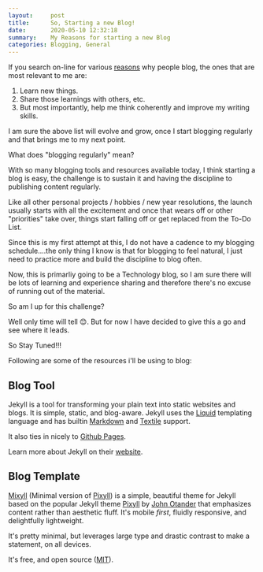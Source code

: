 ```yaml
---
layout:     post
title:      So, Starting a new Blog!
date:       2020-05-10 12:32:18
summary:    My Reasons for starting a new Blog
categories: Blogging, General
---
```


If you search on-line for various [reasons](https://firstsiteguide.com/benefits-of-blogging/) why people blog, the ones that are most relevant to me are:

1. Learn new things.
2. Share those learnings with others, etc.
3. But most importantly, help me think coherently and improve my writing skills.

I am sure the above list will evolve and grow, once I start blogging regularly and that brings me to my next point. 

What does "blogging regularly" mean?

With so many blogging tools and resources available today, I think starting a blog is easy, the challenge is to sustain it and having the discipline to publishing content regularly. 

Like all other personal projects / hobbies / new year resolutions, the launch usually starts with all the excitement and once that wears off or other "priorities" take over, things start falling off or get replaced from the To-Do List. 

Since this is my first attempt at this, I do not have a cadence to my blogging schedule....the only thing I know is that for blogging to feel natural, I just need to practice more and build the discipline to blog often. 

Now, this is primarliy going to be a Technology blog, so I am sure there will be lots of learning and experience sharing and therefore there's no excuse of running out of the material. 

So am I up for this challenge? 

Well only time will tell 😊. But for now I have decided to give this a go and see where it leads. 

So Stay Tuned!!!

Following are some of the resources i'll be using to blog:

## Blog Tool
Jekyll is a tool for transforming your plain text into static websites and 
blogs. It is simple, static, and blog-aware. Jekyll uses the 
[Liquid](http://docs.shopify.com/themes/liquid-basics) templating
language and has builtin [Markdown](http://daringfireball.net/projects/markdown/)
and [Textile](http://en.wikipedia.org/wiki/Textile_(markup_language)) support.

It also ties in nicely to [Github Pages](https://pages.github.com/).

Learn more about Jekyll on their [website](http://jekyllrb.com/).

## Blog Template 
[Mixyll](https://jekyll-themes.com/mixyll/) (Minimal version of [Pixyll](https://github.com/johno/pixyll)) is a simple, beautiful theme for Jekyll based on the popular Jekyll theme [Pixyll](https://github.com/johno/pixyll) by [John Otander](http://johnotander.com) that emphasizes content rather than aesthetic fluff. It's mobile _first_, fluidly responsive, and delightfully lightweight.

It's pretty minimal, but leverages large type and drastic contrast to make a statement, on all devices.

It's free, and open source ([MIT](http://opensource.org/licenses/MIT)).
